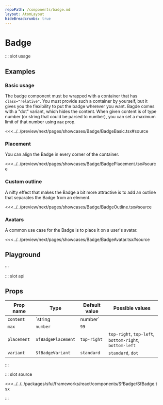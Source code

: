 ```yaml
---
repoPath: /components/badge.md
layout: AtomLayout
hideBreadcrumbs: true
---
```


# Badge

::: slot usage

## Examples

### Basic usage

The badge component must be wrapped with a container that has `class="relative"`. You must provide such a container by yourself, but it gives you the flexibility to put the badge wherever you want. Bagde comes with a "dot" variant, which hides the content. When given content is of type number (or string that could be parsed to number), you can set a maximum limit of that number using `max` prop.

<Showcase showcase-name="Badge/BadgeBasic">
<<<../../preview/next/pages/showcases/Badge/BadgeBasic.tsx#source
</Showcase>

### Placement

You can align the Badge in every corner of the container.

<Showcase showcase-name="Badge/BadgePlacement">
<<<../../preview/next/pages/showcases/Badge/BadgePlacement.tsx#source
</Showcase>

### Custom outline

A nifty effect that makes the Badge a bit more attractive is to add an outline that separates the Badge from an element.

<Showcase showcase-name="Badge/BadgeOutline">
<<<../../preview/next/pages/showcases/Badge/BadgeOutline.tsx#source
</Showcase>

### Avatars

A common use case for the Badge is to place it on a user's avatar.

<Showcase showcase-name="Badge/BadgeAvatar">
<<<../../preview/next/pages/showcases/Badge/BadgeAvatar.tsx#source
</Showcase>

## Playground

<Generate style="height: 380px" />

:::

::: slot api

## Props

| Prop name   | Type               | Default value | Possible values                                        |
| ----------- | ------------------ | ------------- | ------------------------------------------------------ |
| `content`   | `string            | number`       |                                                        |
| `max`       | `number`           | `99`          |                                                        |
| `placement` | `SfBadgePlacement` | `top-right`   | `top-right`, `top-left`, `bottom-right`, `bottom-left` |
| `variant`   | `SfBadgeVariant`   | `standard`    | `standard`, `dot`                                      |

:::

::: slot source
<SourceCode>


<<<../../../packages/sfui/frameworks/react/components/SfBadge/SfBadge.tsx

</SourceCode>
:::
